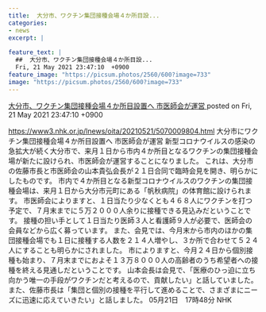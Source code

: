 ```yaml
---
title:  大分市、ワクチン集団接種会場４か所目設...
categories:
- news
excerpt: |
  
feature_text: |
  ##  大分市、ワクチン集団接種会場４か所目設...
  Fri, 21 May 2021 23:47:10  +0900
feature_image: "https://picsum.photos/2560/600?image=733"
image: "https://picsum.photos/2560/600?image=733"
---
```


[ 大分市、ワクチン集団接種会場４か所目設置へ 市医師会が運営  ](https://asahi.5ch.net/test/read.cgi/newsplus/1621608430/)
posted on Fri, 21 May 2021 23:47:10  +0900

<!--more-->

https://www3.nhk.or.jp/lnews/oita/20210521/5070009804.html 大分市にワクチン集団接種会場４か所目設置へ 市医師会が運営 新型コロナウイルスの感染の急拡大が続く大分市で、来月１日から市内４か所目となるワクチンの集団接種会場が新たに設けられ、市医師会が運営することになりました。 これは、大分市の佐藤市長と市医師会の山本貴弘会長が２１日合同で臨時会見を開き、明らかにしたものです。 市内で４か所目となる新型コロナウイルスのワクチンの集団接種会場は、来月１日から大分市元町にある「帆秋病院」の体育館に設けられます。 市医師会によりますと、１日当たり少なくとも４６８人にワクチンを打つ予定で、７月末までに５万２０００人余りに接種できる見込みだということです。 接種の担い手として１日当たり医師３人と看護師９人が必要で、医師会の会員などから広く募っています。 また、会見では、今月末から市内のほかの集団接種会場でも１日に接種する人数を２１４人増やし、３か所で合わせて５２４人にすることも明らかにされました。 市によりますと、今月２４日から個別接種も始まり、７月末までにおよそ１３万８０００人の高齢者のうち希望者への接種を終える見通しだということです。 山本会長は会見で、「医療のひっ迫に立ち向かう唯一の手段がワクチンだと考えるので、貢献したい」と話していました。 また、佐藤市長は「集団と個別の接種を平行して進めることで、さまざまにニーズに迅速に応えていきたい」と話しました。 05月21日　17時48分 NHK
